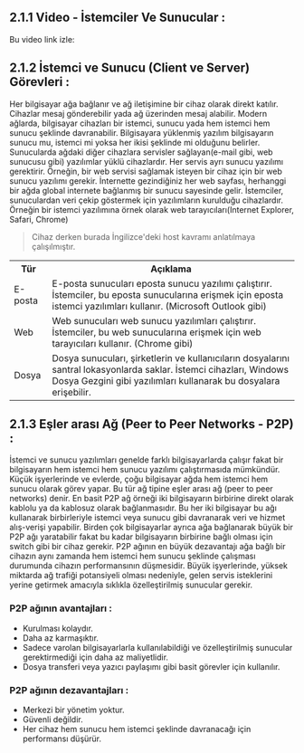 ## 2.1.1 Video - İstemciler Ve Sunucular : 
Bu video link izle: 

## 2.1.2 İstemci ve Sunucu (Client ve Server) Görevleri : 
Her bilgisayar ağa bağlanır ve ağ iletişimine bir cihaz olarak direkt katılır. Cihazlar mesaj gönderebilir yada ağ üzerinden mesaj alabilir. Modern ağlarda, bilgisayar cihazları bir istemci, sunucu yada hem istemci hem sunucu şeklinde davranabilir. Bilgisayara yüklenmiş yazılım bilgisayarın sunucu mu, istemci mi yoksa her ikisi şeklinde mi olduğunu belirler. Sunucularda ağdaki diğer cihazlara servisler sağlayan(e-mail gibi, web sunucusu gibi) yazılımlar yüklü cihazlardır. Her servis ayrı sunucu yazılımı gerektirir. Örneğin, bir web servisi sağlamak isteyen bir cihaz için bir web sunucu yazılımı gerekir. İnternette gezindiğiniz her web sayfası,  herhanggi  bir ağda global internete bağlanmış bir sunucu sayesinde gelir.
İstemciler, sunuculardan veri çekip göstermek için yazılımların kurulduğu cihazlardır. Örneğin bir istemci yazılımına örnek olarak web tarayıcıları(Internet Explorer, Safari, Chrome)
> Cihaz derken burada İngilizce'deki host kavramı anlatılmaya çalışılmıştır.
<table>
<tr>
<th>Tür</th>
<th>Açıklama</th>
</tr>
<tr>
<td>
E-posta</td>
<td>
E-posta sunucuları eposta sunucu yazılımı çalıştırır. İstemciler, bu eposta sunucularına erişmek için  eposta istemci yazılımları kullanır. (Microsoft Outlook gibi)
</td>
</tr>
<tr>
<td>
Web</td>
<td>
Web sunucuları web sunucu yazılımları çalıştırır. İstemciler, bu web sunucularına erişmek için web tarayıcıları kullanır. (Chrome gibi)
</td>
</tr>
<tr>
<td>
Dosya</td>
<td>
Dosya sunucuları,  şirketlerin ve kullanıcıların dosyalarını santral lokasyonlarda saklar. İstemci cihazları, Windows Dosya Gezgini gibi yazılımları
kullanarak bu dosyalara erişebilir.</td>
</tr>


</table>

## 2.1.3 Eşler arası Ağ (Peer to Peer Networks - P2P) :
İstemci ve sunucu yazılımları genelde farklı bilgisayarlarda çalışır fakat bir bilgisayarın hem istemci hem sunucu yazılımı çalıştırmasıda mümkündür. Küçük işyerlerinde ve evlerde, çoğu bilgisayar ağda hem istemci hem sunucu olarak görev yapar. Bu tür ağ tipine eşler arası ağ (peer to peer networks) denir.
En basit P2P ağ örneği iki bilgisayarın birbirine direkt olarak kablolu ya da kablosuz olarak bağlanmasıdır. Bu her iki bilgisayar bu ağı kullanarak birbirleriyle istemci veya sunucu gibi davranarak veri ve hizmet alış-verişi yapabilir. Birden çok bilgisayarlar ayrıca ağa bağlanarak büyük bir P2P ağı yaratabilir fakat bu kadar bilgisayarın birbirine bağlı olması için switch gibi bir cihaz gerekir. P2P ağının en büyük dezavantajı ağa bağlı bir cihazın aynı zamanda hem istemci hem sunucu şeklinde çalışması durumunda cihazın performansının düşmesidir.
Büyük işyerlerinde, yüksek miktarda ağ trafiği potansiyeli olması nedeniyle, gelen servis isteklerini yerine getirmek amacıyla sıklıkla özelleştirilmiş sunucular gerekir.
### P2P ağının avantajları : 
* Kurulması kolaydır.
* Daha az karmaşıktır. 
* Sadece varolan bilgisayarlarla kullanılabildiği ve özelleştirilmiş sunucular gerektirmediği için daha az maliyetlidir.
* Dosya transferi veya yazıcı paylaşımı gibi basit görevler için kullanılır.
### P2P ağının dezavantajları :
* Merkezi bir yönetim yoktur.
* Güvenli değildir. 
* Her cihaz hem sunucu hem istemci şeklinde davranacağı için performansı düşürür.
